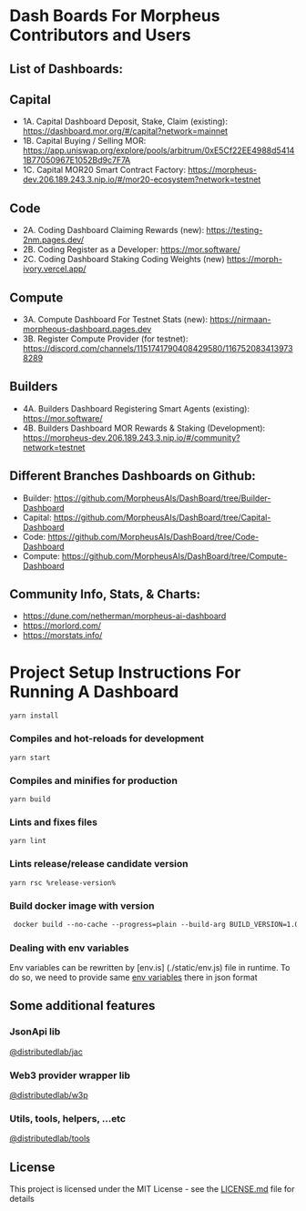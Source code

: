 # Dash Boards For Morpheus Contributors and Users

## List of Dashboards:

## Capital
- 1A. Capital Dashboard Deposit, Stake, Claim (existing): https://dashboard.mor.org/#/capital?network=mainnet
- 1B. Capital Buying / Selling MOR: https://app.uniswap.org/explore/pools/arbitrum/0xE5Cf22EE4988d54141B77050967E1052Bd9c7F7A
- 1C. Capital MOR20 Smart Contract Factory: https://morpheus-dev.206.189.243.3.nip.io/#/mor20-ecosystem?network=testnet

## Code
- 2A. Coding Dashboard Claiming Rewards (new): https://testing-2nm.pages.dev/
- 2B. Coding Register as a Developer: https://mor.software/
- 2C. Coding Dashboard Staking Coding Weights (new) https://morph-ivory.vercel.app/

## Compute
- 3A. Compute Dashboard For Testnet Stats (new): https://nirmaan-morpheous-dashboard.pages.dev
- 3B. Register Compute Provider (for testnet): https://discord.com/channels/1151741790408429580/1167520834139738289

## Builders
- 4A. Builders Dashboard Registering Smart Agents (existing): https://mor.software/
- 4B. Builders Dashboard MOR Rewards & Staking (Development): https://morpheus-dev.206.189.243.3.nip.io/#/community?network=testnet

## Different Branches Dashboards on Github:
- Builder: https://github.com/MorpheusAIs/DashBoard/tree/Builder-Dashboard
- Capital: https://github.com/MorpheusAIs/DashBoard/tree/Capital-Dashboard
- Code: https://github.com/MorpheusAIs/DashBoard/tree/Code-Dashboard
- Compute: https://github.com/MorpheusAIs/DashBoard/tree/Compute-Dashboard

## Community Info, Stats, & Charts:
- https://dune.com/netherman/morpheus-ai-dashboard
- https://morlord.com/
- https://morstats.info/

# Project Setup Instructions For Running A Dashboard
```
yarn install
```

### Compiles and hot-reloads for development
```
yarn start
```

### Compiles and minifies for production
```
yarn build
```

### Lints and fixes files
```
yarn lint
```

### Lints release/release candidate version
```
yarn rsc %release-version%
```

### Build docker image with version
```dockerfile
 docker build --no-cache --progress=plain --build-arg BUILD_VERSION=1.0.0-rc.0 -t vue-template .
```

### Dealing with env variables
Env variables can be rewritten by [env.is] (./static/env.js) file in runtime. To do so, we need to provide same [env variables](.env.example) there in json format

## Some additional features

### JsonApi lib

[@distributedlab/jac](https://distributed-lab.github.io/web-kit/modules/_distributedlab_jac.html)

### Web3 provider wrapper lib

[@distributedlab/w3p](https://distributed-lab.github.io/web-kit/modules/_distributedlab_w3p.html)

### Utils, tools, helpers, ...etc

[@distributedlab/tools](https://distributed-lab.github.io/web-kit/modules/_distributedlab_tools.html)

## License

This project is licensed under the MIT License - see the [LICENSE.md](./LICENSE) file for details
